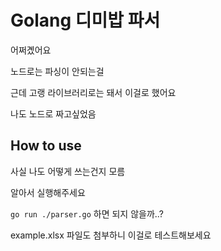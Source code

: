 # Golang 디미밥 파서
어쩌곘어요

노드로는 파싱이 안되는걸

근데 고랭 라이브러리로는 돼서 이걸로 했어요

나도 노드로 짜고싶었음

## How to use
사실 나도 어떻게 쓰는건지 모름

알아서 실행해주세요

`go run ./parser.go` 하면 되지 않을까..?

example.xlsx 파일도 첨부하니 이걸로 테스트해보세요
